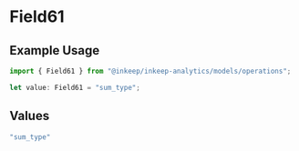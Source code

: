 # Field61

## Example Usage

```typescript
import { Field61 } from "@inkeep/inkeep-analytics/models/operations";

let value: Field61 = "sum_type";
```

## Values

```typescript
"sum_type"
```